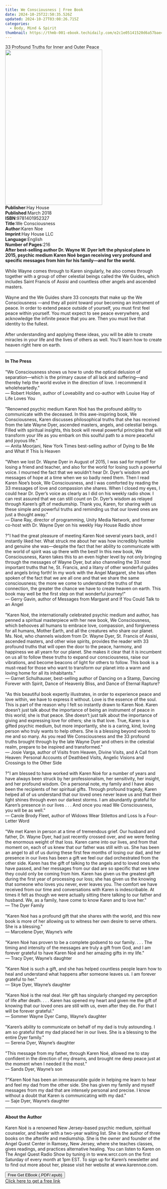 ```yaml
---
title: We Consciousness | Free Book
date: 2024-10-25T22:50:35.526Z
updated: 2024-10-27T03:08:26.715Z
categories:
  - Body, Mind & Spirit
thumbnail: https://thmb-001-ebook.techidaily.com/e2c1e05141520d6a57bae464134f888d6ebe0858f62fcae8d7e690ef7787feba.jpg
---
```

<main id="book-container">
  <div class="flex flex-col">
    <div class="book-brief flex-1 py-6 px-4 sm:p-6 md:py-10 md:px-8">
      <!-- brief-->
      <div class="book-brief-main">
        33 Profound Truths for Inner and Outer Peace
      </div>
    </div>
    <div
      class="book-meta-info flex-1 grid gap-4 col-start-1 col-end-3 row-start-1 sm:mb-6 sm:grid-cols-4 lg:gap-6 lg:col-start-2 lg:row-end-6 lg:row-span-6 lg:mb-0"
    >
      <div
        class="book-meta-info-left place-content-center mt-4 p-4 text-sm leading-6 col-start-2 col-span-2 dark:text-slate-400"
      >
        <img
          class="w-full h-500 object-cover rounded-lg sm:h-255 sm:col-span-2 lg:col-span-full"
          src="https://img-001-ebook.techidaily.com/87ba01f52a21d5cf477c25fec527387314f6922f6597890f4f4a8f51950c8b5c.jpg"
          alt=""
          width="312"
          height="500"
        />
      </div>
      <div
        class="book-meta-info-right mt-2 col-start-1 row-start-2 col-span-3 self-center"
      >
        <!-- meta data  -->
        <div class="flex flex-col px-4 md:px-8">
          <div class="flex-1">
            <strong>Publisher</strong>:<span class="px-2">Hay House</span>
          </div>
          <div class="flex-1">
            <strong>Published</strong>:<span class="px-2">March 2018</span>
          </div>
          <div class="flex-1">
            <strong>ISBN</strong>:<span class="px-2">9781401952327</span>
          </div>
          <div class="flex-1">
            <strong>Title</strong>:<span class="px-2">We Consciousness</span>
          </div>
          <div class="flex-1">
            <strong>Author</strong>:<span class="px-2">Karen Noe</span>
          </div>
          <div class="flex-1">
            <strong>Imprint</strong>:<span class="px-2">Hay House LLC</span>
          </div>
          <div class="flex-1">
            <strong>Language</strong>:<span class="px-2">English</span>
          </div>
          <div class="flex-1">
            <strong>Number of Pages</strong>:<span class="px-2">216</span>
          </div>
        </div>
      </div>
    </div>
    <div class="book-description flex-1 py-6 px-4 sm:p-6 md:py-10 md:px-8">
      <div class="book-description-main">
        <div accordion-content="" id="description">
          <b
            >After best-selling author Dr. Wayne W. Dyer left the physical plane
            in 2015, psychic medium Karen Noé began receiving very profound and
            specific messages from him for his family—and for the world. </b
          ><br /><br />While Wayne comes through to Karen singularly, he also
          comes through together with a group of other celestial beings called
          the We Guides, which includes Saint Francis of Assisi and countless
          other angels and ascended masters.<br /><br />Wayne and the We Guides
          share 33 concepts that make up the We Consciousness —and they all
          point toward your becoming an instrument of peace. In order to extend
          peace outside of yourself, you must first feel peace within yourself.
          You must expect to see peace everywhere, and acknowledge the infinite
          peace that you are. Then you must live that identity to the
          fullest.<br /><br />After understanding and applying these ideas, you
          will be able to create miracles in your life and the lives of others
          as well. You’ll learn how to create heaven right here on earth.
        </div>
        <div class="accordion-fader"></div>
      </div>
    </div>
    <div class="book-excerpts flex-1 py-6 px-4 sm:p-6 md:py-10 md:px-8">
      <!-- excerpts-->
      <div class="book-excerpts-main">
        <hr />
        <h4 class="placeholder placeholder-heading">
          <span>In The Press</span>
        </h4>
        <p>
          "We Consciousness shows us how to undo the optical delusion of
          separation—which is the primary cause of all lack and suffering—and
          thereby help the world evolve in the direction of love. I recommend it
          wholeheartedly."<br />— Robert Holden, author of Loveability and
          co-author with Louise Hay of Life Loves You<br /><br />"Renowned
          psychic medium Karen Noé has the profound ability to communicate with
          the deceased. In this awe-inspiring book, We Consciousness, Karen
          discusses philosophical truths that she has received from the late
          Wayne Dyer, ascended masters, angels, and celestial beings. Filled
          with spiritual insights, this book will reveal powerful principles
          that will transform your life as you embark on this soulful path to a
          more peaceful and joyous life."<br />— Anita Moorjani, New York Times
          best-selling author of Dying to Be Me and What If This Is Heaven<br /><br />"When
          we lost Dr. Wayne Dyer in August of 2015, I was sad for myself for
          losing a friend and teacher, and also for the world for losing such a
          powerful voice. I mourned the fact that we wouldn’t hear Dr. Dyer’s
          wisdom and messages of hope at a time when we so badly need them. Then
          I read Karen Noe’s book, We Consciousness, and I was comforted by
          reading the 33 messages of love and compassion she shares. When I
          closed my eyes, I could hear Dr. Dyer’s voice as clearly as I did on
          his weekly radio show. I can rest assured that we can still count on
          Dr. Dyer’s wisdom as relayed through Karen’s gift of mediumship. Thank
          you, Karen, for sharing with us these simple and powerful truths and
          reminding us that our loved ones are just a thought away."<br />—
          Diane Ray, director of programming, Unity Media Network, and former
          co-host with Dr. Wayne Dyer on his weekly Hay House Radio show<br /><br />?"I
          had the great pleasure of meeting Karen Noé several years back, and I
          instantly liked her. What struck me about her was how incredibly
          humble and genuine she was—despite the fact that her ability to
          communicate with the world of spirit was up there with the best! In
          this new book, We Consciousness, Karen takes this to an even higher
          level by not only bringing through the messages of Wayne Dyer, but
          also channeling the 33 most important truths that he, St. Francis, and
          a litany of other wonderful guides and angels bring forth! In my work
          with the Angel Margaret, she has often spoken of the fact that we are
          all one and that we share the same consciousness; the more we come to
          understand the truths of that connection, the greater the chance we
          have to create heaven on earth. This book may well be the first step
          on that wonderful journey!"<br />— Gerry Gavin, author of Messages
          from Margaret and If You Could Talk to an Angel<br /><br />"Karen Noé,
          the internationally celebrated psychic medium and author, has penned a
          spiritual masterpiece with her new book, We Consciousness, which
          behooves all humans to embrace love, compassion, and forgiveness for
          all humans, Mother Earth, and all the creatures who share our planet.
          Ms. Noé, who channels wisdom from Dr. Wayne Dyer, St. Francis of
          Assisi, ascended masters, and other wise spirits, provides the reader
          with 33 profound truths that will open the door to the peace, harmony,
          and happiness we all yearn for our planet. She makes it clear that it
          is incumbent on us all to follow these truths to expand our
          consciousness, raise our vibrations, and become beacons of light for
          others to follow. This book is a must-read for those who want to
          transform our planet into a warm and loving home for all its
          inhabitants."<br />— Garnet Schulhauser, best-selling author of
          Dancing on a Stamp, Dancing Forever with Spirit, Dance of Heavenly
          Bliss, and Dance of Eternal Rapture?<br /><br />"As this beautiful
          book expertly illustrates, in order to experience peace and love
          within, we have to express it without. Love is the essence of the
          soul. This is part of the reason why I felt so instantly drawn to
          Karen Noé. Karen doesn’t just talk about the importance of being an
          instrument of peace in this world; she is that peace. She doesn’t just
          talk about the importance of giving and expressing love for others;
          she is that love. True, Karen is a gifted psychic medium, but more
          importantly, she is a caring, kind, loving person who truly wants to
          help others. She is a blessing beyond words to me and so many. As you
          read We Consciousness and the 33 profound truths brought through by
          the late Wayne Dyer and others in the celestial realm, prepare to be
          inspired and transformed."<br />— Josie Varga, author of Visits from
          Heaven, Divine Visits, and A Call from Heaven: Personal Accounts of
          Deathbed Visits, Angelic Visions and Crossings to the Other Side<br /><br />?"I
          am blessed to have worked with Karen Noé for a number of years and
          have always been struck by her professionalism, her sensitivity, her
          insight, and her profound wisdom. On a personal note, my family and I
          have also been the recipients of her spiritual gifts. Through profound
          tragedy, Karen helped all of us understand that our loved ones never
          leave us and that their light shines through even our darkest storms.
          I am abundantly grateful for Karen’s presence in our lives . . . And
          once you read We Consciousness, you will be as well."<br />— Carole
          Brody Fleet, author of Widows Wear Stilettos and Loss Is a Four-Letter
          Word<br /><br />"We met Karen in person at a time of tremendous grief.
          Our husband and father, Dr. Wayne Dyer, had just recently crossed
          over, and we were feeling the enormous weight of that loss. Karen came
          into our lives, and from that moment on, each of us knew that our
          father was still with us. She has been an angel to all of us during
          these first few months of losing our dad, and her presence in our
          lives has been a gift we feel our dad orchestrated from the other
          side. Karen has the gift of talking to the angels and to loved ones
          who have passed, and her messages from our dad are so specific that we
          knew they could only be coming from him. Karen has given us the
          greatest gift during the first year of processing our loss; she has
          given us the knowing that someone who loves you never, ever leaves
          you. The comfort we have received from our time and conversations with
          Karen is indescribable. At times it felt as though we were actually
          sitting there talking to our father and husband. We, as a family, have
          come to know Karen and to love her."<br />— The Dyer Family<br /><br />"Karen
          Noé has a profound gift that she shares with the world, and this new
          book is more of her allowing us to witness her own desire to serve
          others. She is a blessing."<br />— Marcelene Dyer, Wayne’s wife<br /><br />"Karen
          Noé has proven to be a complete godsend to our family. . . . The
          timing and intensity of the messages are truly a gift from God, and I
          am forever grateful to have Karen Noé and her amazing gifts in my
          life."<br />— Tracy Dyer, Wayne’s daughter<br /><br />"Karen Noé is
          such a gift, and she has helped countless people learn how to heal and
          understand what happens after someone leaves us. I am forever grateful
          to her."<br />— Skye Dyer, Wayne’s daughter<br /><br />"Karen Noé is
          the real deal. Her gift has singularly changed my perception of life
          after death. . . . Karen has opened my heart and given me the gift of
          knowing that our loved ones are still with us, even after they die.
          For that I will be forever grateful."<br />— Sommer Wayne Dyer Camp,
          Wayne’s daughter<br /><br />"Karen’s ability to communicate on behalf
          of my dad is truly astounding. I am so grateful that my dad placed her
          in our lives. She is a blessing to the entire Dyer family."<br />—
          Serena Dyer, Wayne’s daughter<br /><br />"This message from my father,
          through Karen Noé, allowed me to stay confident in the direction of my
          dreams, and brought me deep peace just at the moment when I needed it
          the most."<br />— Sands Dyer, Wayne’s son <br /><br />?"Karen Noé has
          been an immeasurable guide in helping me learn to hear and feel my dad
          from the other side. She has given my family and myself messages from
          my dad that are intensely personal and precise. I know without a doubt
          that Karen is communicating with my dad."<br />— Saje Dyer, Wayne’s
          daughter
        </p>
      </div>
    </div>
    <div class="book-about-author flex-1 py-6 px-4 sm:p-6 md:py-10 md:px-8">
      <!-- about author-->
      <div class="book-main-author-main">
        <hr />
        <h4 class="placeholder placeholder-heading">
          <span>About the Author</span>
        </h4>
        <p>
          Karen Noé is a renowned New Jersey–based psychic medium, spiritual
          counselor, and healer with a two-year waiting list. She is the author
          of three books on the afterlife and mediumship. She is the owner and
          founder of the Angel Quest Center in Ramsey, New Jersey, where she
          teaches classes, gives readings, and practices alternative healing.
          You can listen to Karen on The Angel Quest Radio Show by tuning in to
          www.wrcr.com on the first Saturday of every month at 1pm EST. To sign
          up for Karen’s newsletter and to find out more about her, please visit
          her website at www.karennoe.com.
        </p>
      </div>
    </div>
    <div class="book-free-get flex-1 py-6 px-4 sm:p-6 md:py-10 md:px-8">
      <button
        id="btn-free-get"
        class="bg-blue-500 hover:bg-blue-700 text-white font-bold py-2 px-4 rounded"
      >
        Free Get EBook (.PDF/.epub)
      </button>
      <div id="countdown-display" class="px-2 text-lg mt-2"></div>
      <a
        id="free-link"
        class="hidden bg-blue-500 hover:bg-blue-700 text-white font-bold py-2 px-4 rounded"
        href="https://www.ebooks.com/en-us/book/96317319/we-consciousness/karen-noe/"
        target="_blank"
        >Click here to get a free link</a
      >
    </div>
    <script>
      let countdownTime = 0;
      let countdownInterval = null;
      document
        .getElementById('btn-free-get')
        .addEventListener('click', startCountdown);
      function startCountdown() {
        countdownTime = new Date().getTime() + 60000 * 3;
        countdownInterval = setInterval(updateCountdown, 1000);
        document.getElementById('btn-free-get').disabled = true;
        document
          .getElementById('btn-free-get')
          .classList.add('bg-gray-500', 'cursor-not-allowed');
      }
      function updateCountdown() {
        let currentTime = new Date().getTime();
        let timeLeft = countdownTime - currentTime;
        let secondsLeft = Math.floor(timeLeft / 1000);
        document.getElementById('countdown-display').innerHTML =
          `Remaining time: ${secondsLeft} seconds.`;
        if (secondsLeft <= 0) {
          clearInterval(countdownInterval);
          document.getElementById('btn-free-get').classList.add('hidden');
          document.getElementById('free-link').classList.remove('hidden');
          document.getElementById('countdown-display').innerHTML = '';
        }
      }
    </script>
  </div>
</main>

<ins class="adsbygoogle"
      style="display:block"
      data-ad-client="ca-pub-7571918770474297"
      data-ad-slot="8358498916"
      data-ad-format="auto"
      data-full-width-responsive="true"></ins>
    